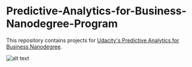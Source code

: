 # Predictive-Analytics-for-Business-Nanodegree-Program

This repository contains projects for [Udacity's Predictive Analytics for Business Nanodegree](https://www.udacity.com/course/predictive-analytics-for-business-nanodegree--nd008).

![alt text](https://s3-us-west-2.amazonaws.com/udacity-printer/production/certificates/7e4a0be5-b6b5-4fa8-b181-408a12319a63.svg)
